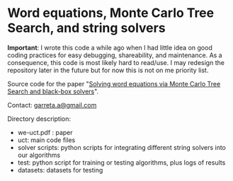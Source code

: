 # Word equations, Monte Carlo Tree Search, and string solvers

**Important**: I wrote this code a while ago when I had little idea on good coding practices for easy debugging, shareability, and maintenance. As a consequence, this code is most likely hard to read/use. I may redesign the repository later in the future but for now this is not on me priority list.

Source code for the paper "[Solving word equations via Monte Carlo Tree Search and black-box solvers](https://github.com/agarreta/we-uct/blob/master/we-uct.pdf)". 

Contact: garreta.a@gmail.com

Directory description:
  - we-uct.pdf : paper
  - uct: main code files
  - solver scripts: python scripts for integrating different string solvers into our algorithms
  - test: python script for training or testing algorithms, plus logs of results
  - datasets: datasets for testing
  

